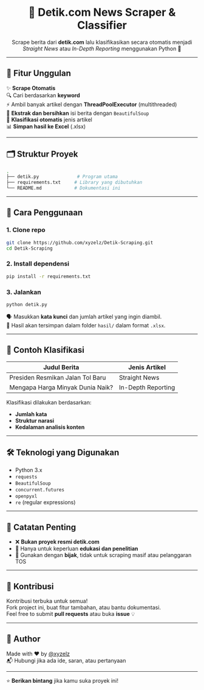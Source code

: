 
<h1 align="center">📰 Detik.com News Scraper & Classifier</h1>

<p align="center">
  Scrape berita dari <strong>detik.com</strong> lalu klasifikasikan secara otomatis menjadi <em>Straight News</em> atau <em>In-Depth Reporting</em> menggunakan Python 🐍
</p>

---

## 🚀 Fitur Unggulan

✨ **Scrape Otomatis**  
🔍 Cari berdasarkan **keyword**  
⚡️ Ambil banyak artikel dengan **ThreadPoolExecutor** (multithreaded)  
🧹 **Ekstrak dan bersihkan** isi berita dengan `BeautifulSoup`  
🤖 **Klasifikasi otomatis** jenis artikel  
📊 **Simpan hasil ke Excel** (.xlsx)

---

## 🗂️ Struktur Proyek

```bash
.
├── detik.py              # Program utama
├── requirements.txt     # Library yang dibutuhkan
└── README.md            # Dokumentasi ini
```

---

## 🧪 Cara Penggunaan

### 1. Clone repo

```bash
git clone https://github.com/xyzelz/Detik-Scraping.git
cd Detik-Scraping
```

### 2. Install dependensi

```bash
pip install -r requirements.txt
```

### 3. Jalankan

```bash
python detik.py
```

🗣 Masukkan **kata kunci** dan jumlah artikel yang ingin diambil.  
📁 Hasil akan tersimpan dalam folder `hasil/` dalam format `.xlsx`.

---

## 🤖 Contoh Klasifikasi

| Judul Berita                           | Jenis Artikel       |
|----------------------------------------|----------------------|
| Presiden Resmikan Jalan Tol Baru       | Straight News        |
| Mengapa Harga Minyak Dunia Naik?       | In-Depth Reporting   |

Klasifikasi dilakukan berdasarkan:
- **Jumlah kata**
- **Struktur narasi**
- **Kedalaman analisis konten**

---

## 🛠 Teknologi yang Digunakan

- Python 3.x
- `requests`
- `BeautifulSoup`
- `concurrent.futures`
- `openpyxl`
- `re` (regular expressions)

---

## 📌 Catatan Penting

- ❌ **Bukan proyek resmi detik.com**
- 🧠 Hanya untuk keperluan **edukasi dan penelitian**
- 🤝 Gunakan dengan **bijak**, tidak untuk scraping masif atau pelanggaran TOS

---

## 🤝 Kontribusi

Kontribusi terbuka untuk semua!  
Fork project ini, buat fitur tambahan, atau bantu dokumentasi.  
Feel free to submit **pull requests** atau buka **issue** 💡

---

## 👤 Author

Made with ❤️ by [@xyzelz](https://github.com/xyzelz)  
📬 Hubungi jika ada ide, saran, atau pertanyaan

---

⭐ **Berikan bintang** jika kamu suka proyek ini!
